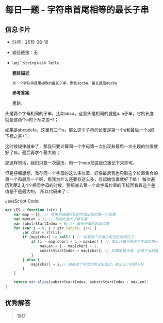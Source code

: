 # 每日一题 - 字符串首尾相等的最长子串

## 信息卡片

* 时间：2019-08-16
* 题目链接：无
* tag：`String` `Hash Table` 

  **题目描述**

  ```text
  求一个字符串首尾相等的最长子串，例如abcba，最长就是abcba
  ```

  **参考答案**

  思路:

头尾两个字母相同的子串，比如abca，这里头尾相同的就是a..a子串，它的长度就是这两个a的下标之差+1；

如果是abcadefa，这里有三个a，那么这个子串的长度是第一个a和最后一个a的下标之差+1；

这时候规律就来了，那我只要计算同一个字母第一次出现和最后一次出现的位置就好了嘛，最后再求个最大值；

那这样的话，我们只要一次遍历，用一个map把这些位置记下来即可。

但是仔细想想，我存同一个字母的这么多位置，好像最后我也只取这个位置集合的第一个和最后一个啊，那我为什么还要存这么多，存起始位置就好了嘛！ 每次遍历到第2,3,4个相同字母的时候，我都减去第一个此字母位置的下标再看看这个差值是不是最大的。 所以代码来了：

JavaScript Code:

```javascript
var LES = function (str) {
    var map = {}; // 用来存储遍历到的字母出现的第一个位置
    var maxLen = 1; // 初始化最大子串长度
    var substrStartIndex = 0; // 最长子串的起始位置
    for (var i = 0; i < str.length; i++) {
        var char = str[i];
        if (map[char] != null) { // 如果这个字母之前已经出现过了
            if (i - map[char] + 1 > maxLen) { // 那么计算当前这个字母到第一次出现的位置距离，然后比较
                maxLen = i - map[char] + 1;
                substrStartIndex = map[char]; // 如果是最大值，记录下当前最大子串的起始位置
            }
        } else {
            map[char] = i;// 如果这个字母之前没出现过，那么记下它的下标
        }
    }

    return str.slice(substrStartIndex, substrStartIndex + maxLen);
}
```

## 优秀解答

> 暂缺

